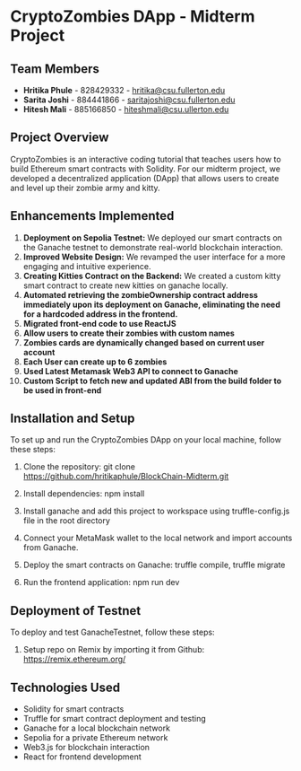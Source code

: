 # CryptoZombies DApp - Midterm Project

## Team Members

- **Hritika Phule** - 828429332 - hritika@csu.fullerton.edu
- **Sarita Joshi** - 884441866 - saritajoshi@csu.fullerton.edu
- **Hitesh Mali** - 885166850 - hiteshmali@csu.ullerton.edu
## Project Overview

CryptoZombies is an interactive coding tutorial that teaches users how to build Ethereum smart contracts with Solidity. For our midterm project, we developed a decentralized application (DApp) that allows users to create and level up their zombie army and kitty.

## Enhancements Implemented

1. **Deployment on Sepolia Testnet:** We deployed our smart contracts on the Ganache testnet to demonstrate real-world blockchain interaction.
2. **Improved Website Design:** We revamped the user interface for a more engaging and intuitive experience.
3. **Creating Kitties Contract on the Backend:** We created a custom kitty smart contract to create new kitties on ganache locally.
4. **Automated retrieving the zombieOwnership contract address immediately upon its deployment on Ganache, eliminating the need for a hardcoded address in the frontend.**
5. **Migrated front-end code to use ReactJS**
6. **Allow users to create their zombies with custom names**
7. **Zombies cards are dynamically changed based on current user account**
8. **Each User can create up to 6 zombies**
9. **Used Latest Metamask Web3 API to connect to Ganache**
10. **Custom Script to fetch new and updated ABI from the build folder to be used in front-end**

## Installation and Setup

To set up and run the CryptoZombies DApp on your local machine, follow these steps:

1. Clone the repository:
   git clone https://github.com/hritikaphule/BlockChain-Midterm.git

2. Install dependencies:
   npm install

3. Install ganache and add this project to workspace using truffle-config.js file in the root directory

4. Connect your MetaMask wallet to the local network and import accounts from Ganache.

5. Deploy the smart contracts on Ganache:
   truffle compile, truffle migrate

6. Run the frontend application:
   npm run dev

## Deployment of Testnet

To deploy and test GanacheTestnet, follow these steps:

1. Setup repo on Remix by importing it from Github:
   https://remix.ethereum.org/

## Technologies Used

- Solidity for smart contracts
- Truffle for smart contract deployment and testing
- Ganache for a local blockchain network
- Sepolia for a private Ethereum network
- Web3.js for blockchain interaction
- React for frontend development
